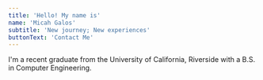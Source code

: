 ```yaml
---
title: 'Hello! My name is'
name: 'Micah Galos'
subtitle: 'New journey; New experiences'
buttonText: 'Contact Me'
---
```


I'm a recent graduate from the University of California, Riverside with a B.S. in Computer Engineering.
